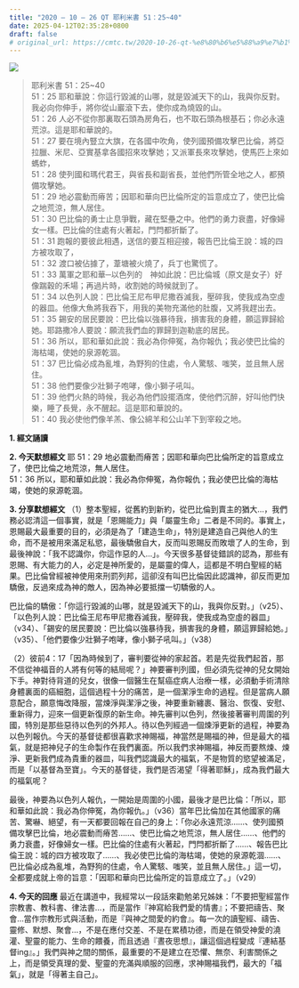 ```yaml
---
title: "2020 – 10 – 26 QT 耶利米書 51：25~40"
date: 2025-04-12T02:35:28+0800
draft: false
# original_url: https://cmtc.tw/2020-10-26-qt-%e8%80%b6%e5%88%a9%e7%b1%b3%e6%9b%b8-51%ef%bc%9a2540
---
```


![](/images/qt.jpg)
> 耶利米書 51：25\~40  
> 51：25 耶和華說：你這行毀滅的山哪，就是毀滅天下的山，我與你反對。我必向你伸手，將你從山巖滾下去，使你成為燒毀的山。  
> 51：26 人必不從你那裏取石頭為房角石，也不取石頭為根基石；你必永遠荒涼。這是耶和華說的。  
> 51：27 要在境內豎立大旗，在各國中吹角，使列國預備攻擊巴比倫，將亞拉臘、米尼、亞實基拿各國招來攻擊她；又派軍長來攻擊她，使馬匹上來如螞蚱，  
> 51：28 使列國和瑪代君王，與省長和副省長，並他們所管全地之人，都預備攻擊她。  
> 51：29 地必震動而瘠苦；因耶和華向巴比倫所定的旨意成立了，使巴比倫之地荒涼，無人居住。  
> 51：30 巴比倫的勇士止息爭戰，藏在堅壘之中。他們的勇力衰盡，好像婦女一樣。巴比倫的住處有火著起，門閂都折斷了。  
> 51：31 跑報的要彼此相遇，送信的要互相迎接，報告巴比倫王說：城的四方被攻取了，  
> 51：32 渡口被佔據了，葦塘被火燒了，兵丁也驚慌了。  
> 51：33 萬軍之耶和華─以色列的　神如此說：巴比倫城（原文是女子）好像踹穀的禾場；再過片時，收割她的時候就到了。  
> 51：34 以色列人說：巴比倫王尼布甲尼撒吞滅我，壓碎我，使我成為空虛的器皿。他像大魚將我吞下，用我的美物充滿他的肚腹，又將我趕出去。  
> 51：35 錫安的居民要說：巴比倫以強暴待我，損害我的身體，願這罪歸給她。耶路撒冷人要說：願流我們血的罪歸到迦勒底的居民。  
> 51：36 所以，耶和華如此說：我必為你伸冤，為你報仇；我必使巴比倫的海枯竭，使她的泉源乾涸。  
> 51：37 巴比倫必成為亂堆，為野狗的住處，令人驚駭、嗤笑，並且無人居住。  
> 51：38 他們要像少壯獅子咆哮，像小獅子吼叫。  
> 51：39 他們火熱的時候，我必為他們設擺酒席，使他們沉醉，好叫他們快樂，睡了長覺，永不醒起。這是耶和華說的。  
> 51：40 我必使他們像羊羔、像公綿羊和公山羊下到宰殺之地。

**1. 經文誦讀**

**2.  今天默想經文**
耶 51：29 地必震動而瘠苦；因耶和華向巴比倫所定的旨意成立了，使巴比倫之地荒涼，無人居住。  
51：36 所以，耶和華如此說：我必為你伸冤，為你報仇；我必使巴比倫的海枯竭，使她的泉源乾涸。

**3. 分享默想經文**
（1）整本聖經，從舊約到新約，從巴比倫到賣主的猶大…，我們務必認清這一個事實，就是「恩賜能力」與「屬靈生命」二者是不同的。事實上，恩賜最大最重要的目的，必須是為了「建造生命」，特別是建造自己與他人的生命，而不是被用來滿足私慾，最後驕傲自大，反而叫恩賜反而敗壞了人的生命，到最後神說：「我不認識你，你這作惡的人…」。今天很多基督徒錯誤的認為，那些有恩賜、有大能力的人，必定是神所愛的，是屬靈的偉人，這都是不明白聖經的結果。巴比倫曾經被神使用來刑罰列邦，這卻沒有叫巴比倫因此認識神，卻反而更加驕傲，反過來成為神的敵人，因為神必要抵擋一切驕傲的人。

巴比倫的驕傲：「你這行毀滅的山哪，就是毀滅天下的山，我與你反對。」（v25）、「以色列人說：巴比倫王尼布甲尼撒吞滅我，壓碎我，使我成為空虛的器皿」（v34）、「錫安的居民要說：巴比倫以強暴待我，損害我的身體，願這罪歸給她。」（v35）、「他們要像少壯獅子咆哮，像小獅子吼叫。」（v38）

（2）彼前4：17「因為時候到了，審判要從神的家起首。若是先從我們起首，那不信從神福音的人將有何等的結局呢？」神要審判列國，但必須先從神的兒女開始下手。神對待背道的兒女，很像一個醫生在幫癌症病人治療一樣，必須動手術清除身體裏面的癌細胞，這個過程十分的痛苦，是一個潔淨生命的過程。但是當病人願意配合，願意悔改降服，當煉淨與潔淨之後，神要重新纏裹、醫治、恢復、安慰、重新得力，迎來一個更新復原的新生命。神先審判以色列，然後接著審判周圍的列國，特別是那些惡待以色列的外邦人。待以色列經過一個煉淨更新的過程，神要為以色列報仇。今天的基督徒都很喜歡求神賜福，神當然是賜福的神，但是最大的福氣，就是把神兒子的生命製作在我們裏面。所以我們求神賜福，神反而要熬煉、煉淨、更新我們成為貴重的器皿，叫我們認識最大的福氣，不是物質的慾望被滿足，而是「以基督為至寶」。今天的基督徒，我們是否渴望「得著耶穌」，成為我們最大的福氣呢？

最後，神要為以色列人報仇，一開始是周圍的小國，最後才是巴比倫：「所以，耶和華如此說：我必為你伸冤，為你報仇。」（v36）當年巴比倫加在其他國家的痛苦、驚嚇、絕望，有一天都要回報在自己的身上：「你必永遠荒涼……、使列國預備攻擊巴比倫，地必震動而瘠苦……、使巴比倫之地荒涼，無人居住……、他們的勇力衰盡，好像婦女一樣。巴比倫的住處有火著起，門閂都折斷了……、報告巴比倫王說：城的四方被攻取了……、我必使巴比倫的海枯竭，使她的泉源乾涸……、巴比倫必成為亂堆，為野狗的住處，令人驚駭、嗤笑，並且無人居住。」這一切，全都要成就上帝的旨意：「因耶和華向巴比倫所定的旨意成立了。」（v29）

**4. 今天的回應**
最近在講道中，我經常以一段話來勸勉弟兄姊妹：「不要把聖經當作宗教書、教科書、律法書…，而是當作『神寫給我們愛的情書』；不要把禱告、聚會…當作宗教形式與活動，而是『與神之間愛的約會』。每一次的讀聖經、禱告、靈修、默想、聚會…，不是在應付交差、不是在累積功德，而是在領受神愛的澆灌、聖靈的能力、生命的餵養，而且透過『晝夜思想』，讓這個過程變成『連結基督ing』。」我們與神之間的關係，最重要的不是建立在恐懼、無奈、利害關係之上，而是領受真理的愛、聖靈的充滿與順服的回應，求神賜福我們，最大的「福氣」，就是「得著主自己」。
